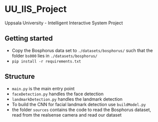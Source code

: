 # UU_IIS_Project
Uppsala University - Intelligent Interactive System Project


## Getting started
- Copy the Bosphorus data set to `./datasets/bosphorus/` such that the folder `bs000` lies in `./datasets/bosphorus/`
- `pip install -r requirements.txt`

## Structure
- `main.py` is the main entry point
- `faceDetection.py` handles the face detection
- `landmarkDetection.py` handles the landmark detection
- To build the CNN for facial landmark detection use `buildModel.py`
- the folder `sources` contains the code to read the Bosphorus dataset, read from the realsense camera and read our dataset